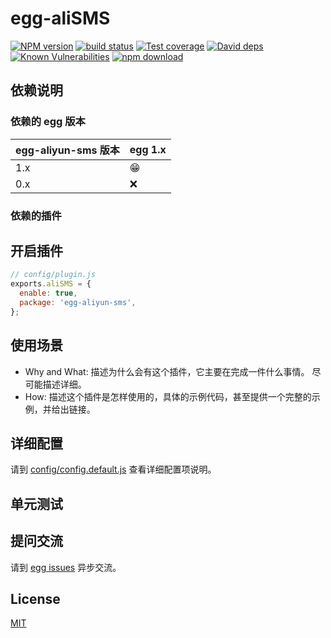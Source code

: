 # egg-aliSMS

[![NPM version][npm-image]][npm-url]
[![build status][travis-image]][travis-url]
[![Test coverage][codecov-image]][codecov-url]
[![David deps][david-image]][david-url]
[![Known Vulnerabilities][snyk-image]][snyk-url]
[![npm download][download-image]][download-url]

[npm-image]: https://img.shields.io/npm/v/egg-aliSMS.svg?style=flat-square
[npm-url]: https://npmjs.org/package/egg-aliSMS
[travis-image]: https://img.shields.io/travis/eggjs/egg-aliSMS.svg?style=flat-square
[travis-url]: https://travis-ci.org/eggjs/egg-aliSMS
[codecov-image]: https://img.shields.io/codecov/c/github/eggjs/egg-aliSMS.svg?style=flat-square
[codecov-url]: https://codecov.io/github/eggjs/egg-aliSMS?branch=master
[david-image]: https://img.shields.io/david/eggjs/egg-aliSMS.svg?style=flat-square
[david-url]: https://david-dm.org/eggjs/egg-aliSMS
[snyk-image]: https://snyk.io/test/npm/egg-aliSMS/badge.svg?style=flat-square
[snyk-url]: https://snyk.io/test/npm/egg-aliSMS
[download-image]: https://img.shields.io/npm/dm/egg-aliSMS.svg?style=flat-square
[download-url]: https://npmjs.org/package/egg-aliSMS

<!--
Description here.
-->

## 依赖说明

### 依赖的 egg 版本

egg-aliyun-sms 版本 | egg 1.x
--- | ---
1.x | 😁
0.x | ❌

### 依赖的插件
<!--

如果有依赖其它插件，请在这里特别说明。如

- security
- multipart

-->

## 开启插件

```js
// config/plugin.js
exports.aliSMS = {
  enable: true,
  package: 'egg-aliyun-sms',
};
```

## 使用场景

- Why and What: 描述为什么会有这个插件，它主要在完成一件什么事情。
尽可能描述详细。
- How: 描述这个插件是怎样使用的，具体的示例代码，甚至提供一个完整的示例，并给出链接。

## 详细配置

请到 [config/config.default.js](config/config.default.js) 查看详细配置项说明。

## 单元测试

<!-- 描述如何在单元测试中使用此插件，例如 schedule 如何触发。无则省略。-->

## 提问交流

请到 [egg issues](https://github.com/eggjs/egg/issues) 异步交流。

## License

[MIT](LICENSE)
